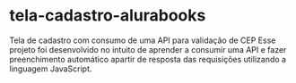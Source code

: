 # tela-cadastro-alurabooks
Tela de cadastro com consumo de uma API para validação de CEP
Esse projeto foi desenvolvido no intuito de aprender a consumir uma API e fazer preenchimento automático apartir de resposta das requisições utilizando a linguagem JavaScript.
